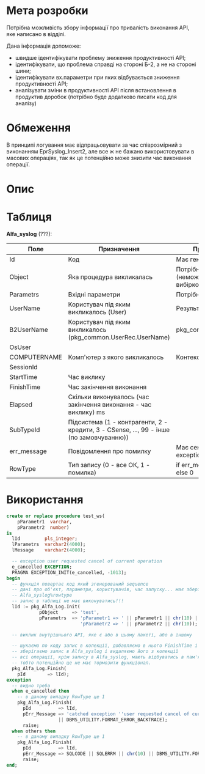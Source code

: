 # Мета розробки

Потрібна можливість збору інформації про тривалість виконання АРІ, яке написано в відділі.

Дана інформація допоможе:
- швидше ідентифікувати проблему зниження продуктивності АРІ;
- ідентифікувати, що проблема справді на стороні Б-2, а не на стороні шини;
- ідентифікувати вх.параметри при яких відбувається зниження продуктивності АРІ;
- аналізувати зміни в продуктивності АРІ після встановлення в продуктив доробок (потрібно буде додатково писати код для аналізу)

# Обмеження

В принципі логування має відпрацьовувати за час співрозмірний з виконанням EprSyslog_Insert2, але все ж не бажано використовувати в масових операціях, так як це потенційно може знизити час виконання операції.

# Опис

# Таблиця

**Alfa_syslog** (???):

| Поле          | Призначення   |  Принцип отримання |
| ------------- | ------------- | ------------------------- |
| Id            | Код           | Має генеруватись sequence |
| Object        | Яка процедура викликалась | Потрібно передавати процедурі (неможливо отримати вибіркою) |
| Parametrs     | Вхідні параметри | Потрібно передавати процедурі |
| UserName      | Користувач під яким викликалось (User) | Результат функції User |
| B2UserName    | Користувач під яким викликалось (pkg_common.UserRec.UserName) | pkg_common.UserRec.UserName |
| OsUser        | | |
| COMPUTERNAME     | Комп'ютер з якого викликалось | Контекст |
| SessionId     | | |
| StartTime     | Час виклику | |
| FinishTime    | Час закінчення виконання | |
| Elapsed       | Скільки виконувалось (час закінчення виконання - час виклику) ms | |
| SubTypeId     | Підсистема (1 - контрагенти, 2 - кредити, 3 - CSense, ..., 99 - інше (по замовчуванню))| | 
| err_message   | Повідомлення про помилку | Має сенс тільки в блоці exception |
| RowType       | Тип запису (0 - все ОК, 1 - помилка) | if err_message is not null then 1 else 0 |

# Використання

``` sql
create or replace procedure test_ws(
    pParametr1  varchar,
    pParametr2  number)
is
  lId         pls_integer;
  lParametrs  varchar2(4000);
  lMessage    varchar2(4000);

  -- exception user requested cancel of current operation
  e_cancelled EXCEPTION;
  PRAGMA EXCEPTION_INIT(e_cancelled, -1013);  
begin
  -- функція повертає код який згенерований sequence
  -- дані про об'єкт, параметри, користувачів, час запуску... має зберігатись в колекцію
  -- Alfa_syslog%rowtype
  -- запис в таблиці не має виконуватись!!!
  lId := pkg_Alfa_Log.Init(
            pObject     => 'test',
            pParametrs  => 'pParametr1 => ' || pParametr1 || chr(10) ||
                           'pParametr2 => ' || pParametr2 || chr(10));

  -- виклик внутрішнього АРІ, яке є або в цьому пакеті, або в іншому

  -- шукаємо по коду запис в колекції, добавляємо в нього FinishTime і решту даних
  -- зберігаємо запис в Alfa_syslog і видаляємо його з колекції
  -- всі операції, крім запису в Alfa_syslog, мають відбуватись в пам'яті. 
  -- тобто потенційно це не має тормозити функціонал.
  pkg_Alfa_Log.Finish(
    pId        => lId);
exception
  -- видно треба
  when e_cancelled then
    -- в даному випадку RowType це 1
    pkg_Alfa_Log.Finish(
      pId          => lId,
      pErr_Message => 'catched exception ''user requested cancel of current operation''' || chr(10) 
                   || DBMS_UTILITY.FORMAT_ERROR_BACKTRACE);
      raise;
  when others then
    -- в даному випадку RowType це 1
    pkg_Alfa_Log.Finish(
      pId          => lId,
      pErr_Message => SQLCODE || SQLERRM || chr(10) || DBMS_UTILITY.FORMAT_ERROR_BACKTRACE);
      raise;
end;
```

